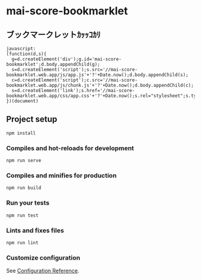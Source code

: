 # mai-score-bookmarklet

## ブックマークレットｶｯｯｺｶﾘ
```
javascript:
(function(d,s){
  g=d.createElement('div');g.id='mai-score-bookmarklet';d.body.appendChild(g);
  s=d.createElement('script');s.src='//mai-score-bookmarklet.web.app/js/app.js'+'?'+Date.now();d.body.appendChild(s);
  c=d.createElement('script');c.src='//mai-score-bookmarklet.web.app/js/chunk.js'+'?'+Date.now();d.body.appendChild(c);
  s=d.createElement('link');s.href='//mai-score-bookmarklet.web.app/css/app.css'+'?'+Date.now();s.rel="stylesheet";s.type="text/css";d.body.appendChild(s);
})(document)
```

## Project setup
```
npm install
```

### Compiles and hot-reloads for development
```
npm run serve
```

### Compiles and minifies for production
```
npm run build
```

### Run your tests
```
npm run test
```

### Lints and fixes files
```
npm run lint
```

### Customize configuration
See [Configuration Reference](https://cli.vuejs.org/config/).
